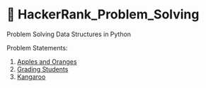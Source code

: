 # :memo: HackerRank_Problem_Solving
Problem Solving Data Structures in Python

Problem Statements:
  1. [Apples and Oranges](https://github.com/priyansh19/HackerRank_Problem_Solving/blob/master/apple-and-orange-English.pdf)
  2. [Grading Students](https://github.com/priyansh19/HackerRank_Problem_Solving/blob/master/grading-English.pdf)
  3. [Kangaroo](https://github.com/priyansh19/HackerRank_Problem_Solving/blob/master/Kangaroo.pdf)
